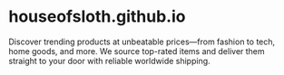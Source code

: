 # houseofsloth.github.io
Discover trending products at unbeatable prices—from fashion to tech, home goods, and more. We source top-rated items and deliver them straight to your door with reliable worldwide shipping.

